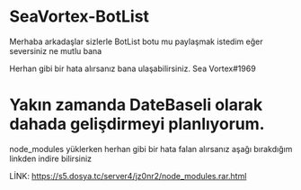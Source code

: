 # SeaVortex-BotList
Merhaba arkadaşlar sizlerle BotList botu mu paylaşmak istedim eğer seversiniz ne mutlu bana

Herhan gibi bir hata alırsanız bana ulaşabilirsiniz. Sea Vortex#1969

# Yakın zamanda DateBaseli olarak dahada gelişdirmeyi planlıyorum.

node_modules yüklerken herhan gibi bir hata falan alırsanız aşağı bırakdığım linkden indire bilirsiniz

LİNK: https://s5.dosya.tc/server4/jz0nr2/node_modules.rar.html
